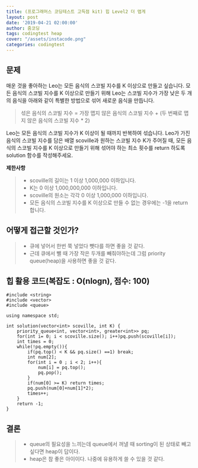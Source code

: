 ```yaml
---
title: (프로그래머스 코딩테스트 고득점 kit) 힙 Level2 더 맵게
layout: post
date: '2019-04-21 02:00:00'
author: 줌코딩
tags: codingtest heap
cover: "/assets/instacode.png"
categories: codingtest
---
```

## 문제

매운 것을 좋아하는 Leo는 모든 음식의 스코빌 지수를 K 이상으로 만들고 싶습니다. 모든 음식의 스코빌 지수를 K 이상으로 만들기 위해 Leo는 스코빌 지수가 가장 낮은 두 개의 음식을 아래와 같이 특별한 방법으로 섞어 새로운 음식을 만듭니다.

>  섞은 음식의 스코빌 지수 = 가장 맵지 않은 음식의 스코빌 지수 + (두 번째로 맵지 않은 음식의 스코빌 지수 * 2)

Leo는 모든 음식의 스코빌 지수가 K 이상이 될 때까지 반복하여 섞습니다.
Leo가 가진 음식의 스코빌 지수를 담은 배열 scoville과 원하는 스코빌 지수 K가 주어질 때, 모든 음식의 스코빌 지수를 K 이상으로 만들기 위해 섞어야 하는 최소 횟수를 return 하도록 solution 함수를 작성해주세요.

**제한사항**

>* scoville의 길이는 1 이상 1,000,000 이하입니다.
>* K는 0 이상 1,000,000,000 이하입니다.
>* scoville의 원소는 각각 0 이상 1,000,000 이하입니다.
>* 모든 음식의 스코빌 지수를 K 이상으로 만들 수 없는 경우에는 -1을 return 합니다.

## 어떻게 접근할 것인가?

>* 큐에 넣어서 한번 쭉 넣었다 뺏다를 하면 좋을 것 같다.
>* 근데 큐에서 뺄 때 가장 작은 두개를 빼줘야하는데 그럼 priority queue(heap)을 사용하면 좋을 것 같다.

## 힙 활용 코드(복잡도 : O(nlogn), 점수: 100)

    #include <string>
    #include <vector>
    #include <queue>

    using namespace std;

    int solution(vector<int> scoville, int K) {
        priority_queue<int, vector<int>, greater<int>> pq;
        for(int i= 0; i < scoville.size(); i++)pq.push(scoville[i]);
        int times = 0;
        while(!pq.empty()){
            if(pq.top() < K && pq.size() ==1) break;
            int num[2];
            for(int i = 0 ; i < 2; i++){
                num[i] = pq.top();
                pq.pop();
            }        
            if(num[0] >= K) return times;
            pq.push(num[0]+num[1]*2);
            times++;
        }
        return -1;
    }


## 결론

>* queue의 필요성을 느끼는데 queue에서 꺼낼 때 sorting이 된 상태로 빼고 싶다면 heap이 답이다.
>* heap은 참 좋은 아이이다. 나중에 유용하게 쓸 수 있을 것 같다. 
